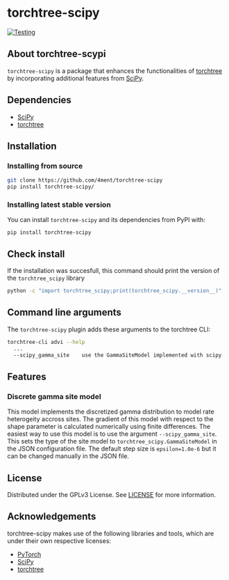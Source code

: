 # torchtree-scipy 
[![Testing](https://github.com/4ment/torchtree-scipy/actions/workflows/python-package.yml/badge.svg)](https://github.com/4ment/torchtree-scipy/actions/workflows/python-package.yml)


## About torchtree-scypi
`torchtree-scipy` is a package that enhances the functionalities of [torchtree] by incorporating additional features from [SciPy].

## Dependencies
 - [SciPy]
 - [torchtree]

## Installation

### Installing from source
```bash
git clone https://github.com/4ment/torchtree-scipy
pip install torchtree-scipy/
```

### Installing latest stable version
You can install `torchtree-scipy` and its dependencies from PyPI with:
```
pip install torchtree-scipy
```

## Check install
If the installation was succesfull, this command should print the version of the `torchtree_scipy` library
```bash
python -c "import torchtree_scipy;print(torchtree_scipy.__version__)"
```

## Command line arguments
The `torchtree-scipy` plugin adds these arguments to the torchtree CLI:

```bash
torchtree-cli advi --help
  ...
  --scipy_gamma_site    use the GammaSiteModel implemented with scipy
```

## Features
### Discrete gamma site model
This model implements the discretized gamma distribution to model rate heterogeity accross sites. The gradient of this model with respect to the shape parameter is calculated numerically using finite differences.
The easiest way to use this model is to use the argument `--scipy_gamma_site`. This sets the type of the site model to `torchtree_scipy.GammaSiteModel` in the JSON configuration file. The default step size is `epsilon=1.0e-6` but it can be changed manually in the JSON file.

## License

Distributed under the GPLv3 License. See [LICENSE](LICENSE) for more information.

## Acknowledgements

torchtree-scipy makes use of the following libraries and tools, which are under their own respective licenses:

 - [PyTorch]
 - [SciPy]
 - [torchtree]

[PyTorch]: https://pytorch.org
[scipy]: https://github.com/scipy/scipy
[torchtree]: https://github.com/4ment/torchtree
